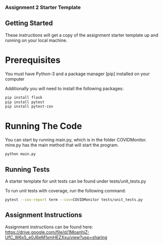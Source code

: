 ### Assignment 2 Starter Template 

## Getting Started 

These instructions will get a copy of the assignment starter template up and running on your local machine. 

# Prerequisites

You must have Python-3 and a package manager [pip] installed on your computer 

Additionally you will need to install the following packages: 

```bash
pip install flask
pip install pytest
pip install pytest-cov
```

# Running The Code

You can start by running main.py, which is in the folder COVIDMonitor. mine.py has the main method that will start the program. 


```bash
python main.py
```

## Running Tests 

A starter template for unit tests can be found under tests/unit_tests.py

To run unit tests with coverage, run the following command:

```bash
pytest --cov-report term --cov=COVIDMonitor tests/unit_tests.py
```

## Assignment Instructions

Assignment instructions can be found here: https://drive.google.com/file/d/1MoanhjZ-UfC_W6x5_e0J6eM1xmHEZXxu/view?usp=sharing